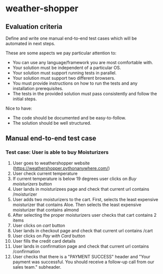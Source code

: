 # weather-shopper

## Evaluation criteria
Define and write one manual end-to-end test cases which will be automated in next
steps.

These are some aspects we pay particular attention to:
- You can use any language/framework you are most comfortable with.
- Your solution must be independent of a particular OS.
- Your solution must support running tests in parallel.
- Your solution must support two different browsers.
- You must provide instructions on how to run the tests and any installation prerequisites.
- The tests in the provided solution must pass consistently and follow the initial steps.

Nice to have:
- The code should be documented and be easy-to-follow.
- The solution should be well structured.

## Manual end-to-end test case
### Test case: User is able to buy Moisturizers
1. User goes to weathershopper website (https://weathershopper.pythonanywhere.com/)
2. User check current temperature
3. If current temperature is below 19 degrees user clicks on _Buy moisturizers_ button
4. User lands in moisturizees page and check that current url contains /moisturizer
5. User adds two moisturizers to the cart. First, selects the least expensive moisturizer that contains Aloe. Then selects the least expensive moisturizer that contains almond
6. After selecting the proper moisturizers user checks that cart contains 2 items
7. User clicks on _cart_ button
8. User lands in checkout page and check that current url contains /cart
9. User clicks on _Pay with Card_ button
10. User fills the credit card details
11. User lands in confirmation page and check that current url contains /confirmation
12. User checks that there is a "PAYMENT SUCCESS" header and "Your payment was successful. You should receive a follow-up call from our sales team." subheader.
